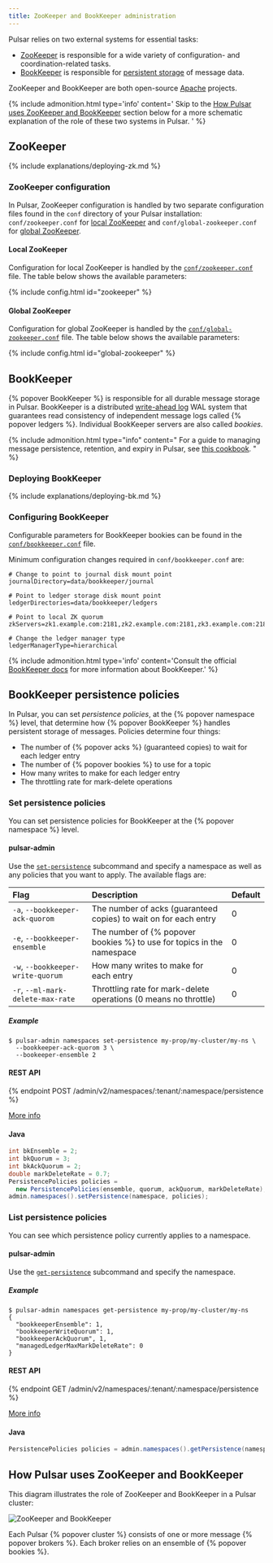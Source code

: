 ```yaml
---
title: ZooKeeper and BookKeeper administration
---
```


<!--

    Licensed to the Apache Software Foundation (ASF) under one
    or more contributor license agreements.  See the NOTICE file
    distributed with this work for additional information
    regarding copyright ownership.  The ASF licenses this file
    to you under the Apache License, Version 2.0 (the
    "License"); you may not use this file except in compliance
    with the License.  You may obtain a copy of the License at

      http://www.apache.org/licenses/LICENSE-2.0

    Unless required by applicable law or agreed to in writing,
    software distributed under the License is distributed on an
    "AS IS" BASIS, WITHOUT WARRANTIES OR CONDITIONS OF ANY
    KIND, either express or implied.  See the License for the
    specific language governing permissions and limitations
    under the License.

-->

Pulsar relies on two external systems for essential tasks:

* [ZooKeeper](https://zookeeper.apache.org/) is responsible for a wide variety of configuration- and coordination-related tasks.
* [BookKeeper](http://bookkeeper.apache.org/) is responsible for [persistent storage](../../getting-started/ConceptsAndArchitecture#persistent-storage) of message data.

ZooKeeper and BookKeeper are both open-source [Apache](https://www.apache.org/) projects.

{% include admonition.html type='info' content='
Skip to the [How Pulsar uses ZooKeeper and BookKeeper](#how-pulsar-uses-zookeeper-and-bookkeeper) section below for a more schematic explanation of the role of these two systems in Pulsar.
' %}

## ZooKeeper

{% include explanations/deploying-zk.md %}

### ZooKeeper configuration

In Pulsar, ZooKeeper configuration is handled by two separate configuration files found in the `conf` directory of your Pulsar installation: `conf/zookeeper.conf` for [local ZooKeeper](#local-zookeeper) and `conf/global-zookeeper.conf` for [global ZooKeeper](#global-zookeeper).

#### Local ZooKeeper

Configuration for local ZooKeeper is handled by the [`conf/zookeeper.conf`](../../reference/Configuration#zookeeper) file. The table below shows the available parameters:

{% include config.html id="zookeeper" %}

#### Global ZooKeeper

Configuration for global ZooKeeper is handled by the [`conf/global-zookeeper.conf`](../../reference/Configuration#global-zookeeper) file. The table below shows the available parameters:

{% include config.html id="global-zookeeper" %}

## BookKeeper

{% popover BookKeeper %} is responsible for all durable message storage in Pulsar. BookKeeper is a distributed [write-ahead log](https://en.wikipedia.org/wiki/Write-ahead_logging) WAL system that guarantees read consistency of independent message logs called {% popover ledgers %}. Individual BookKeeper servers are also called *bookies*.

{% include admonition.html type="info" content="
For a guide to managing message persistence, retention, and expiry in Pulsar, see [this cookbook](../../cookbooks/RetentionExpiry).
" %}

### Deploying BookKeeper

{% include explanations/deploying-bk.md %}

### Configuring BookKeeper

Configurable parameters for BookKeeper bookies can be found in the [`conf/bookkeeper.conf`](../../reference/Configuration#bookkeeper) file.

Minimum configuration changes required  in `conf/bookkeeper.conf` are:

```properties
# Change to point to journal disk mount point
journalDirectory=data/bookkeeper/journal

# Point to ledger storage disk mount point
ledgerDirectories=data/bookkeeper/ledgers

# Point to local ZK quorum
zkServers=zk1.example.com:2181,zk2.example.com:2181,zk3.example.com:2181

# Change the ledger manager type
ledgerManagerType=hierarchical
```

{% include admonition.html type='info' content='Consult the official [BookKeeper docs](http://bookkeeper.apache.org) for more information about BookKeeper.' %}

## BookKeeper persistence policies

In Pulsar, you can set *persistence policies*, at the {% popover namespace %} level, that determine how {% popover BookKeeper %} handles persistent storage of messages. Policies determine four things:

* The number of {% popover acks %} (guaranteed copies) to wait for each ledger entry
* The number of {% popover bookies %} to use for a topic
* How many writes to make for each ledger entry
* The throttling rate for mark-delete operations

### Set persistence policies

You can set persistence policies for BookKeeper at the {% popover namespace %} level.

#### pulsar-admin

Use the [`set-persistence`](../../reference/CliTools#pulsar-admin-namespaces-set-persistence) subcommand and specify a namespace as well as any policies that you want to apply. The available flags are:

Flag | Description | Default
:----|:------------|:-------
`-a`, `--bookkeeper-ack-quorom` | The number of acks (guaranteed copies) to wait on for each entry | 0
`-e`, `--bookkeeper-ensemble` | The number of {% popover bookies %} to use for topics in the namespace | 0
`-w`, `--bookkeeper-write-quorum` | How many writes to make for each entry | 0
`-r`, `--ml-mark-delete-max-rate` | Throttling rate for mark-delete operations (0 means no throttle) | 0

##### Example

```shell
$ pulsar-admin namespaces set-persistence my-prop/my-cluster/my-ns \
  --bookkeeper-ack-quorom 3 \
  --bookeeper-ensemble 2
```

#### REST API

{% endpoint POST /admin/v2/namespaces/:tenant/:namespace/persistence %}

[More info](../../reference/RestApi#/admin/namespaces/:tenant/:namespace/persistence)

#### Java

```java
int bkEnsemble = 2;
int bkQuorum = 3;
int bkAckQuorum = 2;
double markDeleteRate = 0.7;
PersistencePolicies policies =
  new PersistencePolicies(ensemble, quorum, ackQuorum, markDeleteRate);
admin.namespaces().setPersistence(namespace, policies);
```

### List persistence policies

You can see which persistence policy currently applies to a namespace.

#### pulsar-admin

Use the [`get-persistence`](../../reference/CliTools#pulsar-admin-namespaces-get-persistence) subcommand and specify the namespace.

##### Example

```shell
$ pulsar-admin namespaces get-persistence my-prop/my-cluster/my-ns
{
  "bookkeeperEnsemble": 1,
  "bookkeeperWriteQuorum": 1,
  "bookkeeperAckQuorum", 1,
  "managedLedgerMaxMarkDeleteRate": 0
}
```

#### REST API

{% endpoint GET /admin/v2/namespaces/:tenant/:namespace/persistence %}

[More info](../../reference/RestApi#/admin/namespaces/:tenant/:namespace/persistence)

#### Java

```java
PersistencePolicies policies = admin.namespaces().getPersistence(namespace);
```

## How Pulsar uses ZooKeeper and BookKeeper

This diagram illustrates the role of ZooKeeper and BookKeeper in a Pulsar cluster:

![ZooKeeper and BookKeeper](/img/pulsar_system_architecture.png)

Each Pulsar {% popover cluster %} consists of one or more message {% popover brokers %}. Each broker relies on an ensemble of {% popover bookies %}.
